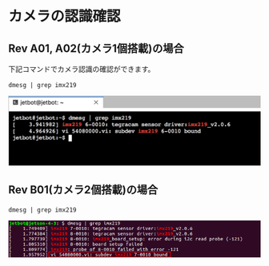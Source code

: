 # カメラの認識確認

## Rev A01, A02(カメラ1個搭載)の場合

下記コマンドでカメラ認識の確認ができます。

```
dmesg | grep imx219
```

![](./img/camera001.png)

## Rev B01(カメラ2個搭載)の場合

```
dmesg | grep imx219
```

![](./img/b01.png)
